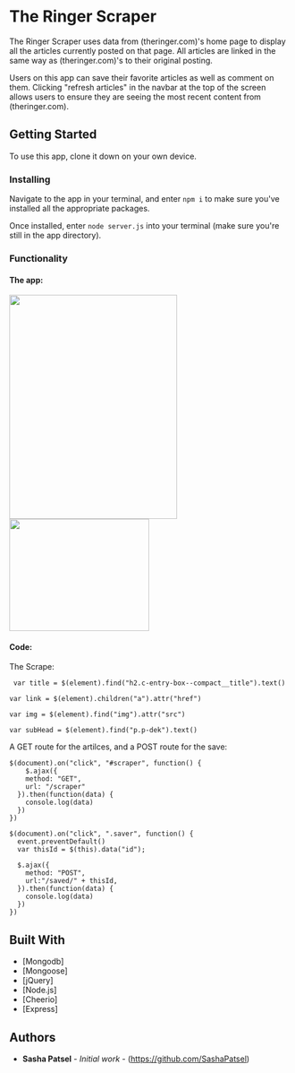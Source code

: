 # The Ringer Scraper

The Ringer Scraper uses data from (theringer.com)'s home page to display all the articles currently posted on that page. All articles are linked in the same way as (theringer.com)'s to their original posting.

Users on this app can save their favorite articles as well as comment on them. Clicking "refresh articles" in the navbar at the top of the screen allows users to ensure they are seeing the most recent content from (theringer.com).


## Getting Started

To use this app, clone it down on your own device. 


### Installing

Navigate to the app in your terminal, and enter `npm i` to make sure you've installed all the appropriate packages.

Once installed, enter `node server.js` into your terminal (make sure you're still in the app directory).


### Functionality

#### The app:
<img src="images/Screenshot 2018-03-19 19.16.18.png" height="400px" width="300">

<img src="images/Screenshot 2018-03-19 19.29.10.png" height="200px" width="250">

#### Code:
The Scrape:
```
 var title = $(element).find("h2.c-entry-box--compact__title").text()

var link = $(element).children("a").attr("href")
            
var img = $(element).find("img").attr("src")
            
var subHead = $(element).find("p.p-dek").text()
```

A GET route for the artilces, and a POST route for the save:
```
$(document).on("click", "#scraper", function() {
    $.ajax({
    method: "GET",
    url: "/scraper"
  }).then(function(data) {
    console.log(data)
  })
})

$(document).on("click", ".saver", function() {
  event.preventDefault()
  var thisId = $(this).data("id");

  $.ajax({
    method: "POST",
    url:"/saved/" + thisId,
  }).then(function(data) {
    console.log(data)
  })
})

```



## Built With

* [Mongodb]
* [Mongoose]
* [jQuery]
* [Node.js]
* [Cheerio]
* [Express]


## Authors

* **Sasha Patsel** - *Initial work* - (https://github.com/SashaPatsel)


